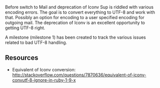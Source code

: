 Before switch to Mail and deprecation of Iconv Sup is riddled with various encoding errors. The goal is to convert everything to UTF-8 and work with that. Possibly an option for encoding to a user specified encoding for outgoing mail. The deprecation of Iconv is an excellent opportunity to getting UTF-8 right.

A milestone (milestone 1) has been created to track the various issues related to bad UTF-8 handling.

## Resources
* Equivalent of Iconv conversion: http://stackoverflow.com/questions/7870636/equivalent-of-iconv-convutf-8-ignore-in-ruby-1-9-x